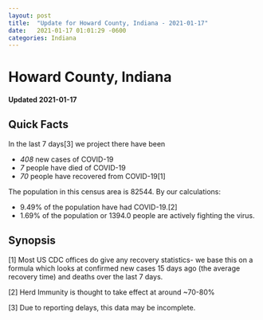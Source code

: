 ```yaml
---
layout: post
title:  "Update for Howard County, Indiana - 2021-01-17"
date:   2021-01-17 01:01:29 -0600
categories: Indiana
---
```


# Howard County, Indiana
#### Updated 2021-01-17

## Quick Facts

In the last 7 days[3] we project there have been
- *408* new cases of COVID-19
- *7* people have died of COVID-19
- *70* people have recovered from COVID-19[1]

The population in this census area is 82544. By our calculations:
- 9.49% of the population have had COVID-19.[2]
- 1.69% of the population or 1394.0 people are actively fighting the virus.

## Synopsis




[1] Most US CDC offices do give any recovery statistics- we base this on a formula which looks at confirmed new cases
15 days ago (the average recovery time) and deaths over the last 7 days.

[2] Herd Immunity is thought to take effect at around ~70-80%

[3] Due to reporting delays, this data may be incomplete.
 
    